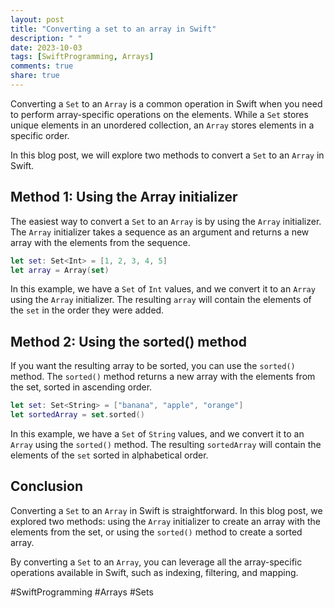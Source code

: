 ```yaml
---
layout: post
title: "Converting a set to an array in Swift"
description: " "
date: 2023-10-03
tags: [SwiftProgramming, Arrays]
comments: true
share: true
---
```


Converting a `Set` to an `Array` is a common operation in Swift when you need to perform array-specific operations on the elements. While a `Set` stores unique elements in an unordered collection, an `Array` stores elements in a specific order. 

In this blog post, we will explore two methods to convert a `Set` to an `Array` in Swift.

## Method 1: Using the Array initializer

The easiest way to convert a `Set` to an `Array` is by using the `Array` initializer. The `Array` initializer takes a sequence as an argument and returns a new array with the elements from the sequence.

```swift
let set: Set<Int> = [1, 2, 3, 4, 5]
let array = Array(set)
```
In this example, we have a `Set` of `Int` values, and we convert it to an `Array` using the `Array` initializer. The resulting `array` will contain the elements of the `set` in the order they were added.

## Method 2: Using the sorted() method

If you want the resulting array to be sorted, you can use the `sorted()` method. The `sorted()` method returns a new array with the elements from the set, sorted in ascending order.

```swift
let set: Set<String> = ["banana", "apple", "orange"]
let sortedArray = set.sorted()
```

In this example, we have a `Set` of `String` values, and we convert it to an `Array` using the `sorted()` method. The resulting `sortedArray` will contain the elements of the `set` sorted in alphabetical order.

## Conclusion

Converting a `Set` to an `Array` in Swift is straightforward. In this blog post, we explored two methods: using the `Array` initializer to create an array with the elements from the set, or using the `sorted()` method to create a sorted array.

By converting a `Set` to an `Array`, you can leverage all the array-specific operations available in Swift, such as indexing, filtering, and mapping.

#SwiftProgramming #Arrays #Sets